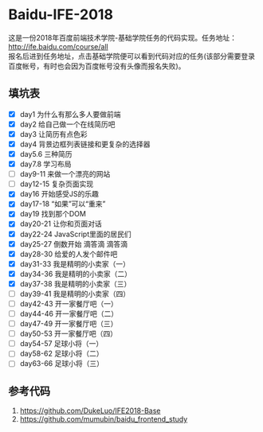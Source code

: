 # Baidu-IFE-2018
这是一份2018年百度前端技术学院-基础学院任务的代码实现。任务地址：http://ife.baidu.com/course/all  
报名后进到任务地址，点击基础学院便可以看到代码对应的任务(该部分需要登录百度帐号，有时也会因为百度帐号没有头像而报名失败)。

## 填坑表
- [x] day1 为什么有那么多人要做前端
- [x] day2 给自己做一个在线简历吧
- [x] day3 让简历有点色彩
- [x] day4 背景边框列表链接和更复杂的选择器
- [x] day5.6 三种简历
- [x] day7.8 学习布局
- [ ] day9-11 来做一个漂亮的网站
- [ ] day12-15 复杂页面实现
- [x] day16 开始感受JS的乐趣
- [x] day17-18 “如果”可以“重来”
- [x] day19 找到那个DOM
- [x] day20-21 让你和页面对话
- [x] day22-24 JavaScript里面的居民们
- [x] day25-27 倒数开始 滴答滴 滴答滴
- [x] day28-30 给爱的人发个邮件吧
- [x] day31-33 我是精明的小卖家（一）
- [x] day34-36 我是精明的小卖家（二）
- [x] day37-38 我是精明的小卖家（三）
- [ ] day39-41 我是精明的小卖家（四）
- [ ] day42-43 开一家餐厅吧（一）
- [ ] day44-46 开一家餐厅吧（二）
- [ ] day47-49 开一家餐厅吧（三）
- [ ] day50-53 开一家餐厅吧（四）
- [ ] day54-57 足球小将（一）
- [ ] day58-62 足球小将（二）
- [ ] day63-66 足球小将（三）

## 参考代码
1. https://github.com/DukeLuo/IFE2018-Base
2. https://github.com/mumubin/baidu_frontend_study
